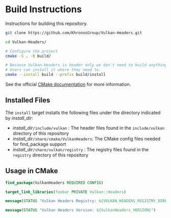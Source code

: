 # Build Instructions

Instructions for building this repository.

```bash
git clone https://github.com/KhronosGroup/Vulkan-Headers.git

cd Vulkan-Headers/

# Configure the project
cmake -S . -B build/

# Because Vulkan-Headers is header only we don't need to build anything.
# Users can install it where they need to.
cmake --install build --prefix build/install
```

See the official [CMake documentation](https://cmake.org/cmake/help/latest/index.html) for more information.

## Installed Files

The `install` target installs the following files under the directory
indicated by *install_dir*:

- *install_dir*`/include/vulkan` : The header files found in the
 `include/vulkan` directory of this repository
- *install_dir*`/share/cmake/VulkanHeaders`: The CMake config files needed
  for find_package support
- *install_dir*`/share/vulkan/registry` : The registry files found in the
  `registry` directory of this repository

## Usage in CMake

```cmake
find_package(VulkanHeaders REQUIRED CONFIG)

target_link_libraries(foobar PRIVATE Vulkan::Headers)

message(STATUS "Vulkan Headers Registry: ${VULKAN_HEADERS_REGISTRY_DIRECTORY}")

message(STATUS "Vulkan Headers Version: ${VulkanHeaders_VERSION}")
```
